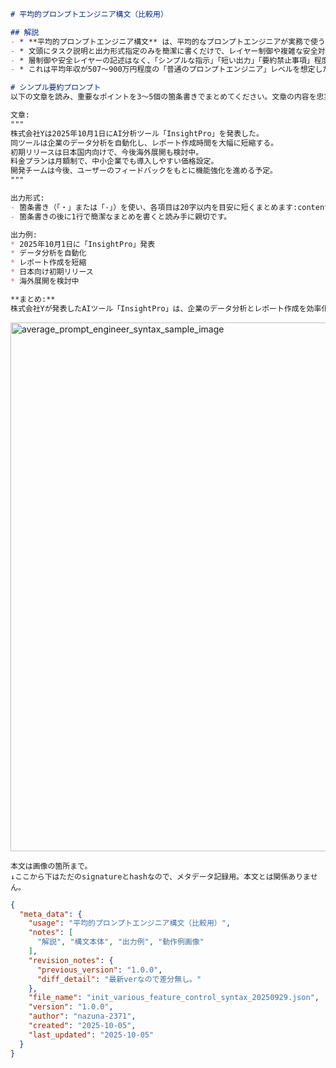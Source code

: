 ```markdown
# 平均的プロンプトエンジニア構文（比較用）

## 解説
- * **平均的プロンプトエンジニア構文** は、平均的なプロンプトエンジニアが実務で使う単純な要約指示です。
- * 文頭にタスク説明と出力形式指定のみを簡潔に書くだけで、レイヤー制御や複雑な安全対策は含みません。
- * 層制御や安全レイヤーの記述はなく、「シンプルな指示」「短い出力」「要約禁止事項」程度に留めています。
- * これは平均年収が507〜900万円程度の「普通のプロンプトエンジニア」レベルを想定したものです。
```
```markdown
# シンプル要約プロンプト
以下の文章を読み、重要なポイントを3〜5個の箇条書きでまとめてください。文章の内容を忠実に反映し、主観や推測は入れないでください:contentReference[oaicite:14]{index=14}。

文章:
"""
株式会社Yは2025年10月1日にAI分析ツール「InsightPro」を発表した。
同ツールは企業のデータ分析を自動化し、レポート作成時間を大幅に短縮する。
初期リリースは日本国内向けで、今後海外展開も検討中。
料金プランは月額制で、中小企業でも導入しやすい価格設定。
開発チームは今後、ユーザーのフィードバックをもとに機能強化を進める予定。
"""

出力形式:
- 箇条書き（「・」または「-」）を使い、各項目は20字以内を目安に短くまとめます:contentReference[oaicite:15]{index=15}。
- 箇条書きの後に1行で簡潔なまとめを書くと読み手に親切です。
```

```markdown
出力例:
* 2025年10月1日に「InsightPro」発表
* データ分析を自動化
* レポート作成を短縮
* 日本向け初期リリース
* 海外展開を検討中

**まとめ:**
株式会社Yが発表したAIツール「InsightPro」は、企業のデータ分析とレポート作成を効率化し、今後は機能強化と海外展開を予定している。
```

<img width="1207" height="846" alt="average_prompt_engineer_syntax_sample_image" src="https://github.com/user-attachments/assets/c41e96e8-2256-430c-90c4-dcca889973d9" />


```text
本文は画像の箇所まで。
↓ここから下はただのsignatureとhashなので、メタデータ記録用。本文とは関係ありません。
```

```json
{
  "meta_data": {
    "usage": "平均的プロンプトエンジニア構文（比較用）",
    "notes": [
      "解説", "構文本体", "出力例", "動作例画像"
    ],
    "revision_notes": {
      "previous_version": "1.0.0",
      "diff_detail": "最新verなので差分無し。"
    },
    "file_name": "init_various_feature_control_syntax_20250929.json",
    "version": "1.0.0",
    "author": "nazuna-2371",
    "created": "2025-10-05",
    "last_updated": "2025-10-05"
  }
}
```
